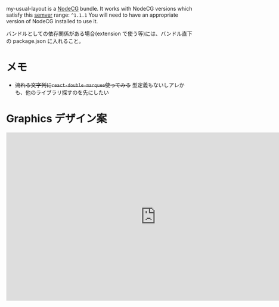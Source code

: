 my-usual-layout is a [NodeCG](http://github.com/nodecg/nodecg) bundle.
It works with NodeCG versions which satisfy this [semver](https://docs.npmjs.com/getting-started/semantic-versioning) range: `^1.1.1`
You will need to have an appropriate version of NodeCG installed to use it.

バンドルとしての依存関係がある場合(extension で使う等)には、バンドル直下の package.json に入れること。

# メモ

- ~~流れる文字列に`react-double-marquee`使ってみる~~ 型定義もないしアレかも、他のライブラリ探すのを先にしたい

# Graphics デザイン案

<iframe style="border: 1px solid rgba(0, 0, 0, 0.1);" width="800" height="450" src="https://www.figma.com/embed?embed_host=share&url=https%3A%2F%2Fwww.figma.com%2Ffile%2FU1CSrgQYZxg6omMWNutxsV%2F%25E9%2585%258D%25E4%25BF%25A1%25E7%2594%25BB%25E9%259D%25A2%3Fnode-id%3D12%253A70" allowfullscreen></iframe>
